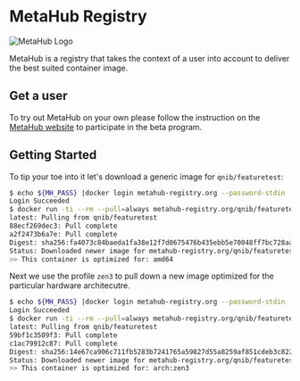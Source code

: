 # MetaHub Registry

![MetaHub Logo](https://gitlab.com/qnib-metahub/community-edition/-/raw/beta/img/metahub-logo.png)

MetaHub is a registry that takes the context of a user into account to deliver the best suited container image.

## Get a user

To try out MetaHub on your own please follow the instruction on the [MetaHub website](https://frontend.metahub-registry.org/beta) to participate in the beta program.

## Getting Started

To tip your toe into it let's download a generic image for `qnib/featuretest`:

```bash
$ echo ${MH_PASS} |docker login metahub-registry.org --password-stdin  -u ${MH_USER}
Login Succeeded
$ docker run -ti --rm --pull=always metahub-registry.org/qnib/featuretest:latest
latest: Pulling from qnib/featuretest
88ecf269dec3: Pull complete
a2f2473b6a7e: Pull complete
Digest: sha256:fa4073c84baeda1fa38e12f7d0675476b435ebb5e70048ff7bc728aa3ab2dd9b
Status: Downloaded newer image for metahub-registry.org/qnib/featuretest:latest
>> This container is optimized for: amd64
```

Next we use the profile `zen3` to pull down a new image optimized for the particular hardware architecutre.

```bash
$ echo ${MH_PASS} |docker login metahub-registry.org --password-stdin  -u ${MH_USER}/cpu#zen3
Login Succeeded
$ docker run -ti --rm --pull=always metahub-registry.org/qnib/featuretest:latest
latest: Pulling from qnib/featuretest
59bf1c3509f3: Pull complete
c1ac79912c87: Pull complete
Digest: sha256:14e67ca906c711fb5283b7241765a59827d55a8259af851cdeb3c822140fc10e
Status: Downloaded newer image for metahub-registry.org/qnib/featuretest:latest
>> This container is optimized for: arch:zen3
```
